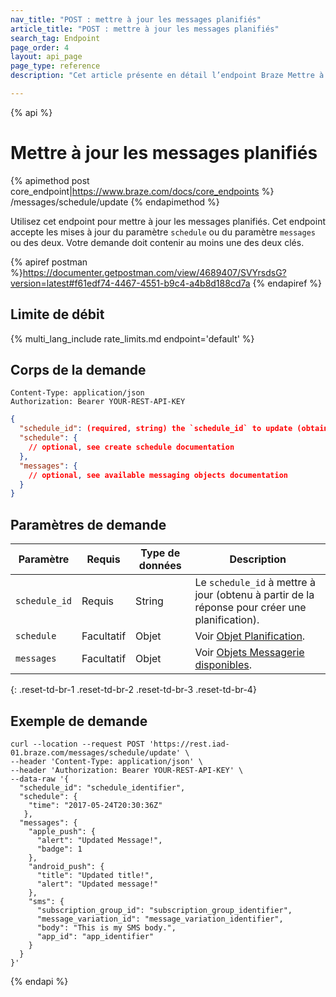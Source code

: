 ```yaml
---
nav_title: "POST : mettre à jour les messages planifiés"
article_title: "POST : mettre à jour les messages planifiés"
search_tag: Endpoint
page_order: 4
layout: api_page
page_type: reference
description: "Cet article présente en détail l’endpoint Braze Mettre à jour les messages planifiés."

---
```

{% api %}
# Mettre à jour les messages planifiés
{% apimethod post core_endpoint|https://www.braze.com/docs/core_endpoints %} 
/messages/schedule/update
{% endapimethod %}

Utilisez cet endpoint pour mettre à jour les messages planifiés. Cet endpoint accepte les mises à jour du paramètre `schedule` ou du paramètre `messages` ou des deux. Votre demande doit contenir au moins une des deux clés.

{% apiref postman %}https://documenter.getpostman.com/view/4689407/SVYrsdsG?version=latest#f61edf74-4467-4551-b9c4-a4b8d188cd7a {% endapiref %}

## Limite de débit

{% multi_lang_include rate_limits.md endpoint='default' %}

## Corps de la demande

```
Content-Type: application/json
Authorization: Bearer YOUR-REST-API-KEY
```

```json
{
  "schedule_id": (required, string) the `schedule_id` to update (obtained from the response to create schedule),
  "schedule": {
    // optional, see create schedule documentation
  },
  "messages": {
    // optional, see available messaging objects documentation
  }
}
```
## Paramètres de demande

| Paramètre | Requis | Type de données | Description |
| --------- | ---------| --------- | ----------- |
| `schedule_id` | Requis | String | Le `schedule_id` à mettre à jour (obtenu à partir de la réponse pour créer une planification). |
|`schedule` | Facultatif | Objet | Voir [Objet Planification]({{site.baseurl}}/api/objects_filters/schedule_object/). |
|`messages` | Facultatif | Objet | Voir [Objets Messagerie disponibles]({{site.baseurl}}/api/objects_filters/#messaging-objects). |
{: .reset-td-br-1 .reset-td-br-2 .reset-td-br-3  .reset-td-br-4}

## Exemple de demande
```
curl --location --request POST 'https://rest.iad-01.braze.com/messages/schedule/update' \
--header 'Content-Type: application/json' \
--header 'Authorization: Bearer YOUR-REST-API-KEY' \
--data-raw '{
  "schedule_id": "schedule_identifier",
  "schedule": {
    "time": "2017-05-24T20:30:36Z"
   },
  "messages": {
    "apple_push": {
      "alert": "Updated Message!",
      "badge": 1
    },
    "android_push": {
      "title": "Updated title!",
      "alert": "Updated message!"
    },
    "sms": {  
      "subscription_group_id": "subscription_group_identifier",
      "message_variation_id": "message_variation_identifier",
      "body": "This is my SMS body.",
      "app_id": "app_identifier"
    }
  }
}'
```

{% endapi %}
